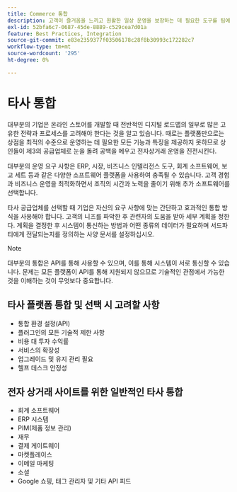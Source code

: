```yaml
---
title: Commerce 통합
description: 고객이 즐거움을 느끼고 원활한 일상 운영을 보장하는 데 필요한 도구를 팀에 제공합니다.
exl-id: 52bfa6c7-0687-45de-8889-c529cea7d01a
feature: Best Practices, Integration
source-git-commit: e83e2359377f03506178c28f8b30993c172282c7
workflow-type: tm+mt
source-wordcount: '295'
ht-degree: 0%

---
```


# 타사 통합

대부분의 기업은 온라인 스토어를 개발할 때 전반적인 디지털 로드맵의 일부로 많은 고유한 전략과 프로세스를 고려해야 한다는 것을 알고 있습니다. 때로는 플랫폼만으로는 상점을 최적의 수준으로 운영하는 데 필요한 모든 기능과 특징을 제공하지 못하므로 상인들이 제3의 공급업체로 눈을 돌려 공백을 메우고 전자상거래 운영을 진전시킨다.

대부분의 운영 요구 사항은 ERP, 시장, 비즈니스 인텔리전스 도구, 회계 소프트웨어, 보고 세트 등과 같은 다양한 소프트웨어 플랫폼을 사용하여 충족될 수 있습니다. 고객 경험과 비즈니스 운영을 최적화하면서 조직의 시간과 노력을 줄이기 위해 추가 소프트웨어를 선택합니다.

타사 공급업체를 선택할 때 기업은 자신의 요구 사항에 맞는 간단하고 효과적인 통합 방식을 사용해야 합니다. 고객의 니즈를 파악한 후 관련자의 도움을 받아 세부 계획을 정한다. 계획을 결정한 후 시스템이 통신하는 방법과 어떤 종류의 데이터가 필요하며 서드파티에게 전달되는지를 정의하는 사양 문서를 설정하십시오.

>[!NOTE]
>
>대부분의 통합은 API를 통해 사용할 수 있으며, 이를 통해 시스템이 서로 통신할 수 있습니다. 문제는 모든 플랫폼이 API를 통해 지원되지 않으므로 기술적인 관점에서 가능한 것을 이해하는 것이 무엇보다 중요합니다.

## 타사 플랫폼 통합 및 선택 시 고려할 사항

- 통합 환경 설정(API)
- 플러그인의 모든 기술적 제한 사항
- 비용 대 투자 수익률
- 서비스의 확장성
- 업그레이드 및 유지 관리 필요
- 헬프 데스크 안정성

## 전자 상거래 사이트를 위한 일반적인 타사 통합

- 회계 소프트웨어
- ERP 시스템
- PIM(제품 정보 관리)
- 재무
- 결제 게이트웨이
- 마켓플레이스
- 이메일 마케팅
- 소셜
- Google 쇼핑, 태그 관리자 및 기타 API 피드
